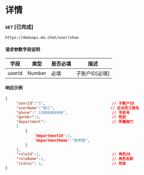 # 详情
### `GET`  [已完成]
```
https://demoapi.mo.chat/user/show
```

#### 请求参数字段说明

| 字段  | 类型 | 是否必填 | 描述|
| ------------- | ------------- | ------------------ | ------------------ |
| userId  | Number  | 必填 | 子账户ID[必填] |


#### 响应示例

```json
{
     "userId":"1",                              // 子账户ID
     "userName":"张三",                         // 企业员工姓名
     "phone":" 13988889999",                    // 手机号
     "gender":1,                                // 性别
     "department":                              // 所属部门
     [
         {
             'departmentId':1,
             'departmentName':"技术部",
         }
     ],
     "roleId":1,                                // 角色ID
     "roleName":1,                              // 角色名称
     "status": 1,                               // 状态
}
```